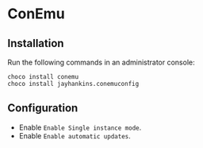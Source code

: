 # ConEmu

## Installation

Run the following commands in an administrator console:

```
choco install conemu
choco install jayhankins.conemuconfig
```

## Configuration

* Enable `Enable Single instance mode`.
* Enable `Enable automatic updates`.
